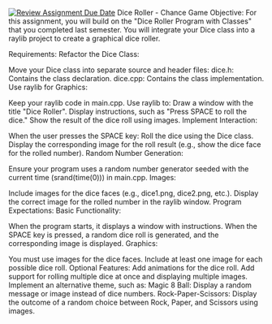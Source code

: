 [![Review Assignment Due Date](https://classroom.github.com/assets/deadline-readme-button-22041afd0340ce965d47ae6ef1cefeee28c7c493a6346c4f15d667ab976d596c.svg)](https://classroom.github.com/a/l4ehEadK)
Dice Roller - Chance Game
Objective:
For this assignment, you will build on the "Dice Roller Program with Classes" that you completed last semester. You will integrate your Dice class into a raylib project to create a graphical dice roller.

Requirements:
Refactor the Dice Class:

Move your Dice class into separate source and header files:
dice.h: Contains the class declaration.
dice.cpp: Contains the class implementation.
Use raylib for Graphics:

Keep your raylib code in main.cpp.
Use raylib to:
Draw a window with the title "Dice Roller".
Display instructions, such as "Press SPACE to roll the dice."
Show the result of the dice roll using images.
Implement Interaction:

When the user presses the SPACE key:
Roll the dice using the Dice class.
Display the corresponding image for the roll result (e.g., show the dice face for the rolled number).
Random Number Generation:

Ensure your program uses a random number generator seeded with the current time (srand(time(0))) in main.cpp.
Images:

Include images for the dice faces (e.g., dice1.png, dice2.png, etc.).
Display the correct image for the rolled number in the raylib window.
Program Expectations:
Basic Functionality:

When the program starts, it displays a window with instructions.
When the SPACE key is pressed, a random dice roll is generated, and the corresponding image is displayed.
Graphics:

You must use images for the dice faces.
Include at least one image for each possible dice roll.
Optional Features:
Add animations for the dice roll.
Add support for rolling multiple dice at once and displaying multiple images.
Implement an alternative theme, such as:
Magic 8 Ball: Display a random message or image instead of dice numbers.
Rock-Paper-Scissors: Display the outcome of a random choice between Rock, Paper, and Scissors using images.
